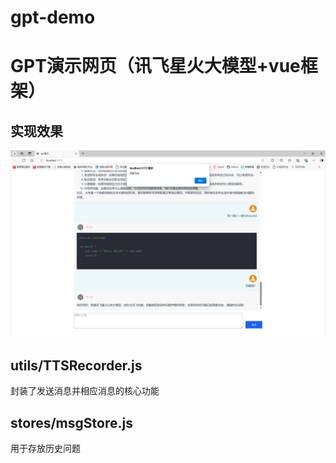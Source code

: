 # gpt-demo
# GPT演示网页（讯飞星火大模型+vue框架）

## 实现效果

![](https://raw.githubusercontent.com/OmNom666/gpt-demo/refs/heads/main/show.png)

## utils/TTSRecorder.js
封装了发送消息并相应消息的核心功能

## stores/msgStore.js
用于存放历史问题
